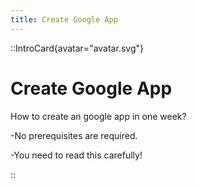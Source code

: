 ```yaml
---
title: Create Google App
---
```


::IntroCard{avatar="avatar.svg"}

# Create Google App

How to create an google app in one week?

-No prerequisites are required.  

-You need to read this carefully!

::